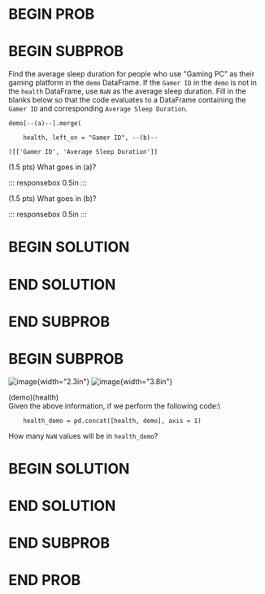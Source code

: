 # BEGIN PROB

# BEGIN SUBPROB

Find the average sleep duration for people who use "Gaming PC" as their
gaming platform in the `demo` DataFrame. If the `Gamer ID` in the `demo`
is not in the `health` DataFrame, use `NaN` as the average sleep
duration. Fill in the blanks below so that the code evaluates to a
DataFrame containing the `Gamer ID` and corresponding
`Average Sleep Duration`.

    demo[--(a)--].merge(

        health, left_on = "Gamer ID", --(b)--
        
    )[['Gamer ID', 'Average Sleep Duration']]

(1.5 pts) What goes in (a)?

::: responsebox
0.5in
:::

(1.5 pts) What goes in (b)?

::: responsebox
0.5in
:::

# BEGIN SOLUTION

# END SOLUTION

# END SUBPROB

# BEGIN SUBPROB

![image](midterm_images/question3_b_demo.png){width="2.3in"}
![image](midterm_images/question3_b_health.png){width="3.8in"}

(demo)(health)\
Given the above information, if we perform the following code:\

        health_demo = pd.concat([health, demo], axis = 1)

How many `NaN` values will be in `health_demo`?

# BEGIN SOLUTION

# END SOLUTION

# END SUBPROB

# END PROB